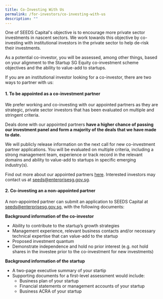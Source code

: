 ```yaml
---
title: Co-Investing With Us
permalink: /for-investors/co-investing-with-us
description: ""
---
```


One of SEEDS Capital's objective is to encourage more private sector investments in nascent sectors. We work towards this objective by co-investing with institutional investors in the private sector to help de-risk their investments.   

As a potential co-investor, you will be assessed, among other things, based on your alignment to the Startup SG Equity co-investment scheme objectives and the ability to value-add to startups.

If you are an institutional investor looking for a co-investor, there are two ways to partner with us:

#### **1. To be appointed as a co-investment partner** <br/>
We prefer working and co-investing with our appointed partners as they are strategic, private sector investors that has been evaluated on multiple and stringent criteria. 

Deals done with our appointed partners **have a higher chance of passing our investment panel and form a majority of the deals that we have made to date.** 

We will publicly release information on the next call for new co-investment partner applications. You will be evaluated on multiple criteria, including a strong management team, experience or track record in the relevant domains and ability to value-add to startups in specific emerging industry(s).  
  
Find out more about our appointed partners [here](/our-co-investors/list-of-investors). Interested investors may contact us at [seeds@enterprisesg.gov.sg](mailto:seeds@enterprisesg.gov.sg).

#### **2. Co-investing an a non-appointed partner**

A non-appointed partner can submit an application to SEEDS Capital at [seeds@enterprisesg.gov.sg](mailto:seeds@enterprisesg.gov.sg), with the following documents:

**Background information of the co-investor**
*   Ability to contribute to the startup’s growth strategies
*   Management experience, relevant business contacts and/or necessary technical expertise that can value-add to the startup
*   Proposed investment quantum
*   Demonstrate independence and hold no prior interest (e.g. not hold shares in the investee prior to the co-investment for new investments)

**Background information of the startup**
*   A two-page executive summary of your startip
*   Supporting documents for a first-level assessment would include:
    *   Business plan of your startup
    *   Financial statements or management accounts of your startup
    *   Business ACRA of your startup
